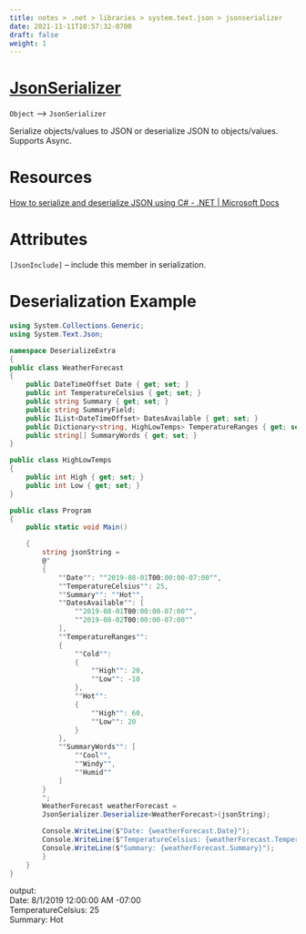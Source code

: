 ```yaml
---
title: notes > .net > libraries > system.text.json > jsonserializer
date: 2021-11-11T10:57:32-0700
draft: false
weight: 1
---
```

# [JsonSerializer](https://docs.microsoft.com/en-us/dotnet/api/system.text.json.jsonserializer?view=net-6.0)
`Object` –> `JsonSerializer`  

Serialize objects/values to JSON or deserialize JSON to objects/values.  
Supports Async.  

# Resources
[How to serialize and deserialize JSON using C# - .NET | Microsoft Docs](https://docs.microsoft.com/en-us/dotnet/standard/serialization/system-text-json-how-to?pivots=dotnet-6-0)

# Attributes
`[JsonInclude]` – include this member in serialization.

# Deserialization Example
```cs
using System.Collections.Generic;
using System.Text.Json;

namespace DeserializeExtra 
{
public class WeatherForecast 
{
    public DateTimeOffset Date { get; set; }
    public int TemperatureCelsius { get; set; }
    public string Summary { get; set; }
    public string SummaryField;
    public IList<DateTimeOffset> DatesAvailable { get; set; }
    public Dictionary<string, HighLowTemps> TemperatureRanges { get; set; }
    public string[] SummaryWords { get; set; }
}

public class HighLowTemps 
{
    public int High { get; set; }
    public int Low { get; set; }
}

public class Program 
{
    public static void Main()

    {
        string jsonString =
        @"
        {
            ""Date"": ""2019-08-01T00:00:00-07:00"",
            ""TemperatureCelsius"": 25,
            ""Summary"": ""Hot"",
            ""DatesAvailable"": [
                ""2019-08-01T00:00:00-07:00"",
                ""2019-08-02T00:00:00-07:00""
            ],
            ""TemperatureRanges"": 
            {
                ""Cold"": 
                {
                    ""High"": 20,
                    ""Low"": -10
                },
                ""Hot"": 
                {
                    ""High"": 60,
                    ""Low"": 20
                }
            },
            ""SummaryWords"": [
                ""Cool"",
                ""Windy"",
                ""Humid""
            ]
        }
        ";
        WeatherForecast weatherForecast =
        JsonSerializer.Deserialize<WeatherForecast>(jsonString);

        Console.WriteLine($"Date: {weatherForecast.Date}");
        Console.WriteLine($"TemperatureCelsius: {weatherForecast.TemperatureCelsius}");
        Console.WriteLine($"Summary: {weatherForecast.Summary}");
        }
    }
}
```
output:  
Date: 8/1/2019 12:00:00 AM -07:00  
TemperatureCelsius: 25  
Summary: Hot  
